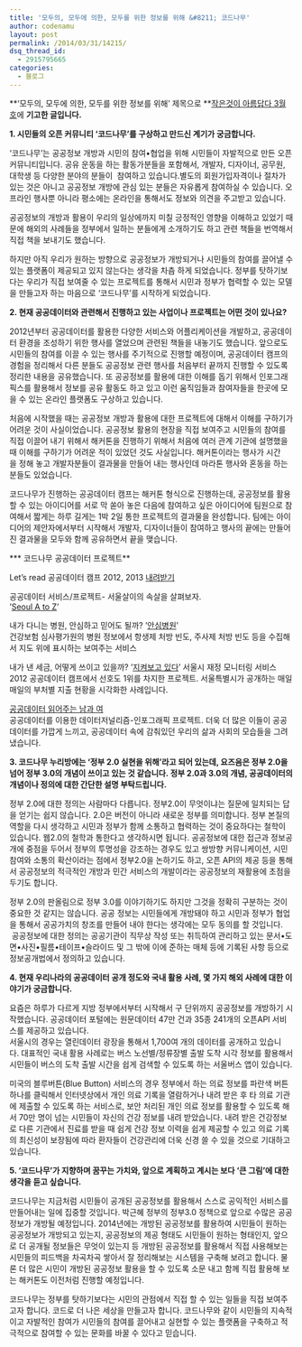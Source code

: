 ```yaml
---
title: '모두의, 모두에 의한, 모두를 위한 정보를 위해 &#8211; 코드나무'
author: codenamu
layout: post
permalink: /2014/03/31/14215/
dsq_thread_id:
  - 2915795665
categories:
  - 블로그
---
```

**&#8216;모두의, 모두에 의한, 모두를 위한 정보를 위해&#8217; 제목으로 **<a href="http://jaga.or.kr/?p=3498" target="_blank">작은것이 아름답다 3월 호</a>에 **기고한 글입니다.**

**1. 시민들의 오픈 커뮤니티 &#8216;코드나무&#8217;를 구상하고 만드신 계기가 궁금합니다.**

‘코드나무’는 공공정보 개방과 시민의 참여•협업을 위해 시민들이 자발적으로 만든 오픈 커뮤니티입니다. 공유 운동을 하는 활동가분들을 포함해서, 개발자, 디자이너, 공무원, 대학생 등 다양한 분야의 분들이  참여하고 있습니다.별도의 회원가입자격이나 절차가 있는 것은 아니고 공공정보 개방에 관심 있는 분들은 자유롭게 참여하실 수 있습니다. 오프라인 행사뿐 아니라 평소에는 온라인을 통해서도 정보와 의견을 주고받고 있습니다.

공공정보의 개방과 활용이 우리의 일상에까지 미칠 긍정적인 영향을 이해하고 있었기 때문에 해외의 사례들을 정부에서 일하는 분들에게 소개하기도 하고 관련 책들을 번역해서 직접 책을 보내기도 했습니다.

하지만 아직 우리가 원하는 방향으로 공공정보가 개방되거나 시민들의 참여를 끌어낼 수 있는 플랫폼이 제공되고 있지 않는다는 생각을 차츰 하게 되었습니다. 정부를 탓하기보다는 우리가 직접 보여줄 수 있는 프로젝트를 통해서 시민과 정부가 협력할 수 있는 모델을 만들고자 하는 마음으로 ‘코드나무’를 시작하게 되었습니다.

**2. 현재 공공데이터와 관련해서 진행하고 있는 사업이나 프로젝트는 어떤 것이 있나요?**

2012년부터 공공데이터를 활용한 다양한 서비스와 어플리케이션을 개발하고, 공공데이터 환경을 조성하기 위한 행사를 열었으며 관련된 책들을 내놓기도 했습니다. 앞으로도 시민들의 참여를 이끌 수 있는 행사를 주기적으로 진행할 예정이며, 공공데이터 캠프의 경험을 정리해서 다른 분들도 공공정보 관련 행사를 처음부터 끝까지 진행할 수 있도록 정리한 내용을 공유했습니다. 또 공공정보를 활용에 대한 이해를 돕기 위해서 인포그래픽스를 활용해서 정보를 공유 활동도 하고 있고 이런 움직임들과 참여자들을 한곳에 모을 수 있는 온라인 플랫폼도 구상하고 있습니다.

처음에 시작했을 때는 공공정보 개방과 활용에 대한 프로젝트에 대해서 이해를 구하기가 어려운 것이 사실이었습니다. 공공정보 활용의 현장을 직접 보여주고 시민들의 참여를 직접 이끌어 내기 위해서 해커톤을 진행하기 위해서 처음에 여러 관계 기관에 설명했을 때 이해를 구하기가 어려운 적이 있었던 것도 사실입니다. 해커톤이라는 행사가 시간을 정해 놓고 개발자분들이 결과물을 만들어 내는 행사인데 마라톤 행사와 혼동을 하는 분들도 있었습니다.

코드나무가 진행하는 공공데이터 캠프는 해커톤 형식으로 진행하는데, 공공정보를 활용할 수 있는 아이디어를 서로 막 쏟아 놓은 다음에 참여하고 싶은 아이디어에 팀원으로 참여해서 짧게는 하루 길게는 1박 2일 통한 프로젝트의 결과물을 완성합니다. 팀에는 아이디어의 제안자에서부터 시작해서 개발자, 디자이너들이 참여하고 행사의 끝에는 만들어진 결과물을 모두와 함께 공유하면서 끝을 맺습니다.

*** 코드나무 공공데이터 프로젝트**

Let’s read 공공데이터 캠프 2012, 2013 <a href="http://goo.gl/IAug6M" target="_blank">내려받기 </a>

공공데이터 서비스/프로젝트- 서울살이의 속살을 살펴보자.  
’<a href="http://seoulaz.codenamu.org" target="_blank">Seoul A to Z</a>’

내가 다니는 병원, 안심하고 믿어도 될까? ’<a href=" http://ansim.me" target="_blank">안심병원</a>’  
건강보험 심사평가원의 병원 정보에서 항생제 처방 빈도, 주사제 처방 빈도 등을 수집해서 지도 위에 표시하는 보여주는 서비스

내가 낸 세금, 어떻게 쓰이고 있을까? ’<a href="http://gilstar.com/watcher/" target="_blank">지켜보고 있다</a>’ 서울시 재정 모니터링 서비스  
2012 공공데이터 캠프에서 선호도 1위를 차지한 프로젝트. 서울특별시가 공개하는 매일매일의 부처별 지출 현황을 시각화한 사례입니다.

<a href="http://codenamu.org/blog/category/project/read-public-data/" target="_blank">공공데이터 읽어주는 남과 여</a>  
공공데이터를 이용한 데이터저널리즘-인포그래픽 프로젝트. 더욱 더 많은 이들이 공공데이터를 가깝게 느끼고, 공공데이터 속에 감춰있던 우리의 삶과 사회의 모습들을 그려냈습니다.

**3. 코드나무 누리방에는 &#8216;정부 2.0 실현을 위해&#8217;라고 되어 있는데, 요즈음은 정부 2.0을 넘어 정부 3.0의 개념이 쓰이고 있는 것 같습니다. 정부 2.0과 3.0의 개념, 공공데이터의 개념이나 정의에 대한 간단한 설명 부탁드립니다.**

정부 2.0에 대한 정의는 사람마다 다릅니다. 정부2.0이 무엇이냐는 질문에 일치되는 답을 얻기는 쉽지 않습니다. 2.0은 버전이 아니라 새로운 정부를 의미합니다. 정부 본질의 역할을 다시 생각하고 시민과 정부가 함께 소통하고 협력하는 것이 중요하다는 철학이 있습니다. 웹2.0의 철학과 통한다고 생각하시면 됩니다. 공공정보에 대한 접근과 정보공개에 중점을 두어서 정부의 투명성을 강조하는 경우도 있고 쌍방향 커뮤니케이션, 시민 참여와 소통의 확산이라는 점에서 정부2.0을 논하기도 하고, 오픈 API의 제공 등을 통해서 공공정보의 적극적인 개방과 민간 서비스의 개발이라는 공공정보의 재활용에 초점을 두기도 합니다.

정부 2.0의 판올림으로 정부 3.0를 이야기하기도 하지만 그것을 정확히 구분하는 것이 중요한 것 같지는 않습니다. 공공 정보는 시민들에게 개방돼야 하고 시민과 정부가 협업을 통해서 공공가치의 창조를 만들어 내야 한다는 생각에는 모두 동의를 할 것입니다.  공공정보에 대한 정의는 공공기관이 직무상 작성 또는 취득하여 관리하고 있는 문서•도면•사진•필름•테이프•슬라이드 및 그 밖에 이에 준하는 매체 등에 기록된 사항 등으로 정보공개법에서 정의하고 있습니다.

**4. 현재 우리나라의 공공데이터 공개 정도와 국내 활용 사례, 몇 가지 해외 사례에 대한 이야기가 궁금합니다.**

요즘은 하루가 다르게 지방 정부에서부터 시작해서 구 단위까지 공공정보를 개방하기 시작했습니다. 공공데이터 포털에는 원문데이터 47만 건과 35종 241개의 오픈API 서비스를 제공하고 있습니다.  
서울시의 경우는 열린데이터 광장을 통해서 1,700여 개의 데이터를 공개하고 있습니다. 대표적인 국내 활용 사례로는 버스 노선별/정류장별 출발 도착 시각 정보를 활용해서 시민들이 버스의 도착 출발 시간을 쉽게 검색할 수 있도록 하는 서울버스 앱이 있습니다.

미국의 블루버튼(Blue Button) 서비스의 경우 정부에서 하는 의료 정보를 파란색 버튼 하나를 클릭해서 인터넷상에서 개인 의료 기록을 열람하거나 내려 받은 후 타 의료 기관에 제출할 수 있도록 하는 서비스로, 보안 처리된 개인 의료 정보를 활용할 수 있도록 해서 70만 명이 넘는 시민들이 자신의 건강 정보를 내려 받았습니다. 내려 받은 건강정보로 다른 기관에서 진료를 받을 때 쉽게 건강 정보 이력을 쉽게 제공할 수 있고 의료 기록의 최신성이 보장됨에 따라 환자들이 건강관리에 더욱 신경 쓸 수 있을 것으로 기대하고 있습니다.

**5. &#8216;코드나무&#8217;가 지향하며 꿈꾸는 가치와, 앞으로 계획하고 계시는 보다 &#8216;큰 그림&#8217;에 대한 생각을 듣고 싶습니다.**

코드나무는 지금처럼 시민들이 공개된 공공정보를 활용해서 스스로 공익적인 서비스를 만들어내는 일에 집중할 것입니다. 박근혜 정부의 정부3.0 정책으로 앞으로 수많은 공공정보가 개방될 예정입니다. 2014년에는 개방된 공공정보를 활용하여 시민들이 원하는 공공정보가 개방되고 있는지, 공공정보의 제공 형태도 시민들이 원하는 형태인지, 앞으로 더 공개될 정보들은 무엇이 있는지 등 개방된 공공정보를 활용해서 직접 사용해보는 시민들의 피드백을 차곡차곡 쌓아서 잘 정리해보는 시스템을 구축해 보려고 합니다. 물론 더 많은 시민이 개방된 공공정보 활용을 할 수 있도록 소문 내고 함께 직접 활용해 보는 해커톤도 이전처럼 진행할 예정입니다.

코드나무는 정부를 탓하기보다는 시민의 관점에서 직접 할 수 있는 일들을 직접 보여주고자 합니다. 코드로 더 나은 세상을 만들고자 합니다. 코드나무와 같이 시민들의 지속적이고 자발적인 참여가 시민들의 참여를 끌어내고 실현할 수 있는 플랫폼을 구축하고 적극적으로 참여할 수 있는 문화를 바꿀 수 있다고 믿습니다.